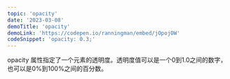 ```yaml
---
topic: 'opacity'
date: '2023-03-08'
demoTitle: 'opacity'
demoLink: 'https://codepen.io/ranningman/embed/jOpojOW'
codeSnippet: 'opacity: 0.3;'
---
```

opacity 属性指定了一个元素的透明度。透明度值可以是一个0到1.0之间的数字，也可以是0%到100%之间的百分数。
